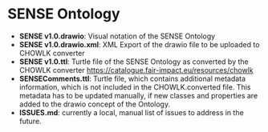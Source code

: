 # SENSE Ontology

- **SENSE v1.0.drawio**: Visual notation of the SENSE Ontology
- **SENSE v1.0.drawio.xml**: XML Export of the drawio file to be uploaded to CHOWLK converter
- **SENSE v1.0.ttl**: Turtle file of the SENSE Ontology as converted by the CHOWLK converter https://catalogue.fair-impact.eu/resources/chowlk
- **SENSEComments.ttl**: Turtle file, which contains additional metadata information, which is not included in the CHOWLK.converted file. This metadata has to be updated manually, if new classes and properties are added to the drawio concept of the Ontology.
- **ISSUES.md**: currently a local, manual list of issues to address in the future.